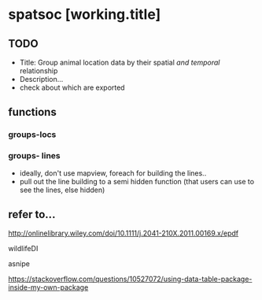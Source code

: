 # spatsoc [working.title]


## TODO
* Title: Group animal location data by their spatial *and temporal* relationship
* Description...
* check about which are exported

## functions
### groups-locs

### groups- lines
* ideally, don't use mapview, foreach for building the lines.. 
* pull out the line building to a semi hidden function (that users can use to see the lines, else hidden)


## refer to...

http://onlinelibrary.wiley.com/doi/10.1111/j.2041-210X.2011.00169.x/epdf

wildlifeDI

asnipe


https://stackoverflow.com/questions/10527072/using-data-table-package-inside-my-own-package

